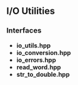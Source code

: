 ## I/O Utilities

### Interfaces
* **io_utils.hpp**
* **io_conversion.hpp**
* **io_errors.hpp**
* **read_word.hpp**
* **str_to_double.hpp**
